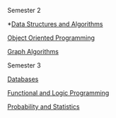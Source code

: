 Semester 2

*[Data Structures and Algorithms](https://github.com/ScortarIrina/CS-UBB/tree/main/DSA)

[Object Oriented Programming](https://github.com/ScortarIrina/CS-UBB/tree/main/OOP)

[Graph Algorithms](https://github.com/ScortarIrina/CS-UBB/tree/main/GraphAlgo)


Semester 3

[Databases](https://github.com/ScortarIrina/CS-UBB/tree/main/Databases)

[Functional and Logic Programming](https://github.com/ScortarIrina/CS-UBB/tree/main/Functional%20and%20Logic%20Programming)

[Probability and Statistics](https://github.com/ScortarIrina/CS-UBB/tree/main/Probability%20and%20Statistics)
